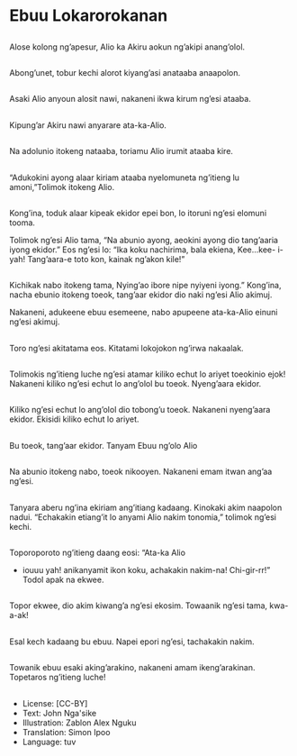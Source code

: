 # Ebuu Lokarorokanan

##
Alose kolong ng’apesur,
Alio ka Akiru aokun
ng’akipi anang’olol.

##
Abong’unet, tobur kechi
alorot kiyang’asi
anataaba anaapolon.

##
Asaki Alio anyoun alosit
nawi, nakaneni ikwa
kirum ng’esi ataaba.

##
Kipung’ar Akiru nawi
anyarare ata-ka-Alio.

##
Na adolunio itokeng
nataaba, toriamu Alio
irumit ataaba kire.

##
“Adukokini ayong alaar
kiriam ataaba
nyelomuneta ng’itieng
lu amoni,”Tolimok
itokeng Alio.

##
Kong’ina, toduk alaar
kipeak ekidor epei bon,
lo itoruni ng’esi elomuni
tooma.

Tolimok ng’esi Alio tama, “Na abunio ayong,
aeokini ayong dio tang’aaria iyong ekidor.”
Eos ng’esi lo:
“Ika koku nachirima, bala ekiena,
Kee...kee- i-yah!
Tang’aara-e toto kon, kainak ng’akon kile!”

##
Kichikak nabo itokeng tama, Nying’ao ibore
nipe nyiyeni iyong.”
Kong’ina, nacha ebunio itokeng toeok,
tang’aar ekidor dio naki ng’esi Alio akimuj.

Nakaneni, adukeene
ebuu esemeene, nabo
apupeene ata-ka-Alio
einuni ng’esi akimuj.

##
Toro ng’esi akitatama
eos. Kitatami lokojokon
ng’irwa nakaalak.

##
Tolimokis ng’itieng
luche ng’esi atamar
kiliko echut lo ariyet
toeokinio ejok!
Nakaneni kiliko ng’esi
echut lo ang’olol bu
toeok. Nyeng’aara
ekidor.

##
Kiliko ng’esi echut lo
ang’olol dio tobong’u
toeok. Nakaneni
nyeng’aara ekidor.
Ekisidi kiliko echut lo
ariyet.

##
Bu toeok, tang’aar
ekidor.
Tanyam Ebuu ng’olo
Alio

##
Na abunio itokeng
nabo, toeok nikooyen.
Nakaneni emam itwan
ang’aa ng’esi.

##
Tanyara aberu ng’ina
ekiriam ang’itiang
kadaang. Kinokaki akim
naapolon nadui.
“Echakakin etiang’it lo
anyami Alio nakim
tonomia,” tolimok
ng’esi kechi.

##
Toporoporoto ng’itieng
daang eosi: “Ata-ka Alio
- iouuu yah!
anikanyamit ikon koku,
achakakin nakim-na!
Chi-gir-rr!”
Todol apak na ekwee.

##
Topor ekwee, dio akim
kiwang’a ng’esi ekosim.
Towaanik ng’esi tama,
kwa-a-ak!

##
Esal kech kadaang bu
ebuu.
Napei epori ng’esi,
tachakakin nakim.

##
Towanik ebuu esaki
aking’arakino, nakaneni
amam ikeng’arakinan.
Topetaros ng’itieng
luche!

##
* License: [CC-BY]
* Text: John Nga'sike
* Illustration: Zablon Alex Nguku
* Translation: Simon Ipoo
* Language: tuv
